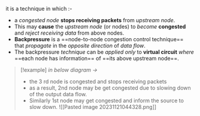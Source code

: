 it is a technique in which :-
- a *congested node* **stops receiving packets** from *upstream node*.
- This may **cause** the *upstream node* (or nodes) to *become* **congested** and *reject* *receiving data* from above nodes.
- **Backpressure** is a ==node-to-node congestion control technique== that *propagate* in the *opposite direction* of *data flow*.
- The backpressure *technique* can be *applied only* to **virtual circuit** *where* ==each node has information== of ==its above upstream node==.

>[!example] *in below diagram ->*
>- the 3 rd node is congested and stops receiving packets
>- as a result, 2nd node may be get congested due to slowing down of the output data flow.
>- Similarly 1st node may get congested and inform the source to slow down.
> ![[Pasted image 20231121044328.png]]

